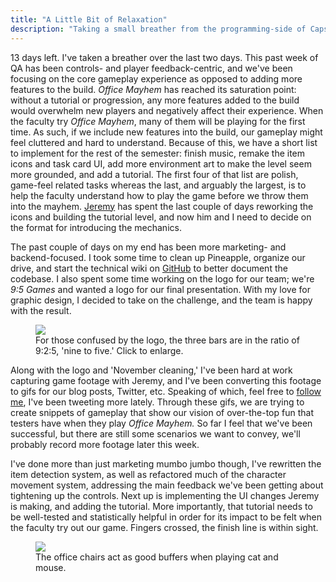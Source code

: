 ```yaml
---
title: "A Little Bit of Relaxation"
description: "Taking a small breather from the programming-side of Capstone. Time to look at _Office Mayhem_ as a marketable game."
---
```


13 days left. I've taken a breather over the last two days. This past week of QA has been controls- and player feedback-centric, and we've been focusing on the core gameplay experience as opposed to adding more features to the build. _Office Mayhem_ has reached its saturation point: without a tutorial or progression, any more features added to the build would overwhelm new players and negatively affect their experience. When the faculty try _Office Mayhem_, many of them will be playing for the first time. As such, if we include new features into the build, our gameplay might feel cluttered and hard to understand. Because of this, we have a short list to implement for the rest of the semester: finish music, remake the item icons and task card UI, add more environment art to make the level seem more grounded, and add a tutorial. The first four of that list are polish, game-feel related tasks whereas the last, and arguably the largest, is to help the faculty understand how to play the game before we throw them into the mayhem. [Jeremy](http://jeremyroot.squarespace.com) has spent the last couple of days reworking the icons and building the tutorial level, and now him and I need to decide on the format for introducing the mechanics.

The past couple of days on my end has been more marketing- and backend-focused. I took some time to clean up Pineapple, organize our drive, and start the technical wiki on [GitHub](https://github.com/tyskwo/OfficeMayhem/wiki) to better document the codebase. I also spent some time working on the logo for our team; we're _9:5 Games_ and wanted a logo for our final presentation. With my love for graphic design, I decided to take on the challenge, and the team is happy with the result.

<figure class="align-center">
  <a href="{{ site.url }}{{ site.baseurl }}/assets/images/blog/2016/11/9-5games.png"><img src="{{ site.url }}{{ site.baseurl }}/assets/images/blog/2016/11/9-5games.png"></a>
  <figcaption>For those confused by the logo, the three bars are in the ratio of 9:2:5, 'nine to five.' Click to enlarge.</figcaption>
</figure>

Along with the logo and 'November cleaning,' I've been hard at work capturing game footage with Jeremy, and I've been converting this footage to gifs for our blog posts, Twitter, etc. Speaking of which, feel free to [follow me](https://twitter.com/tyskwo), I've been tweeting more lately. Through these gifs, we are trying to create snippets of gameplay that show our vision of over-the-top fun that testers have when they play _Office Mayhem._ So far I feel that we've been successful, but there are still some scenarios we want to convey, we'll probably record more footage later this week.

I've done more than just marketing mumbo jumbo though, I've rewritten the item detection system, as well as refactored much of the character movement system, addressing the main feedback we've been getting about tightening up the controls. Next up is implementing the UI changes Jeremy is making, and adding the tutorial. More importantly, that tutorial needs to be well-tested and statistically helpful in order for its impact to be felt when the faculty try out our game. Fingers crossed, the finish line is within sight.

<figure class="align-center">
  <img src="{{ site.url }}{{ site.baseurl }}/assets/images/blog/2016/11/catmouse.gif">
  <figcaption>The office chairs act as good buffers when playing cat and mouse.</figcaption>
</figure>
